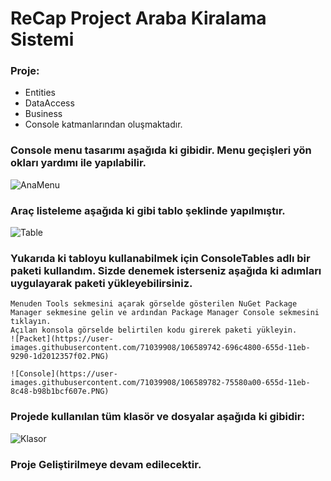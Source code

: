 # ReCap Project Araba Kiralama Sistemi

### Proje:
  * Entities 
  * DataAccess 
  * Business 
  * Console katmanlarından oluşmaktadır.
  
### Console menu tasarımı aşağıda ki gibidir. Menu geçişleri yön okları yardımı ile yapılabilir.
![AnaMenu](https://user-images.githubusercontent.com/71039908/106588819-4beaae80-655c-11eb-99f9-b5f8d7fb8498.PNG)

### Araç listeleme aşağıda ki gibi tablo şeklinde yapılmıştır.

![Table](https://user-images.githubusercontent.com/71039908/106589318-f06cf080-655c-11eb-9acd-5c8b52c140c3.PNG)

### Yukarıda ki tabloyu kullanabilmek için ConsoleTables adlı bir paketi kullandım. Sizde denemek isterseniz aşağıda ki adımları uygulayarak paketi yükleyebilirsiniz.
    Menuden Tools sekmesini açarak görselde gösterilen NuGet Package Manager sekmesine gelin ve ardından Package Manager Console sekmesini tıklayın.
    Açılan konsola görselde belirtilen kodu girerek paketi yükleyin.
    ![Packet](https://user-images.githubusercontent.com/71039908/106589742-696c4800-655d-11eb-9290-1d2012357f02.PNG)
    
    ![Console](https://user-images.githubusercontent.com/71039908/106589782-75580a00-655d-11eb-8c48-b98b1bcf607e.PNG)

### Projede kullanılan tüm klasör ve dosyalar aşağıda ki gibidir:

 ![Klasor](https://user-images.githubusercontent.com/71039908/106589886-94569c00-655d-11eb-8725-e611b1671f5c.PNG)

### Proje Geliştirilmeye devam edilecektir.

